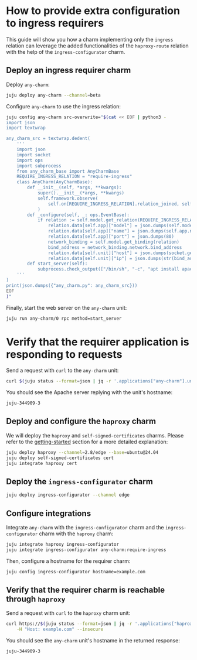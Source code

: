 # How to provide extra configuration to ingress requirers
This guide will show you how a charm implementing only the `ingress` relation can leverage the added functionalities of the `haproxy-route` relation with the help of the `ingress-configurator` charm.

## Deploy an ingress requirer charm
Deploy `any-charm`:
```sh
juju deploy any-charm --channel=beta
```

Configure `any-charm` to use the ingress relation:
```sh
juju config any-charm src-overwrite="$(cat << EOF | python3 -
import json
import textwrap

any_charm_src = textwrap.dedent(
    '''
    import json
    import socket
    import ops
    import subprocess
    from any_charm_base import AnyCharmBase
    REQUIRE_INGRESS_RELATION = "require-ingress"
    class AnyCharm(AnyCharmBase):
        def __init__(self, *args, **kwargs):
            super().__init__(*args, **kwargs)
            self.framework.observe(
                self.on[REQUIRE_INGRESS_RELATION].relation_joined, self._configure
            )
        def _configure(self, _: ops.EventBase):
            if relation := self.model.get_relation(REQUIRE_INGRESS_RELATION):
                relation.data[self.app]["model"] = json.dumps(self.model.name)
                relation.data[self.app]["name"] = json.dumps(self.app.name)
                relation.data[self.app]["port"] = json.dumps(80)
                network_binding = self.model.get_binding(relation)
                bind_address = network_binding.network.bind_address
                relation.data[self.unit]["host"] = json.dumps(socket.getfqdn())
                relation.data[self.unit]["ip"] = json.dumps(str(bind_address))
        def start_server(self):
            subprocess.check_output(["/bin/sh", "-c", "apt install apache2 -y; hostname > /var/www/html/index.html"])
    '''
)
print(json.dumps({"any_charm.py": any_charm_src}))
EOF
)"
```

Finally, start the web server on the `any-charm` unit:
```sh
juju run any-charm/0 rpc method=start_server
```


# Verify that the requirer application is responding to requests
Send a request with `curl` to the `any-charm` unit:
```sh
curl $(juju status --format=json | jq -r '.applications["any-charm"].units["any-charm/0"]."public-address"')
```

You should see the Apache server replying with the unit's hostname:
```sh
juju-344909-3
```

## Deploy and configure the `haproxy` charm
We will deploy the `haproxy` and `self-signed-certificates` charms. Please refer to the [getting-started](../getting-started.md) section for a more detailed explanation:
```sh
juju deploy haproxy --channel=2.8/edge --base=ubuntu@24.04
juju deploy self-signed-certificates cert
juju integrate haproxy cert
```

## Deploy the `ingress-configurator` charm
```sh
juju deploy ingress-configurator --channel edge
```

## Configure integrations
Integrate `any-charm` with the `ingress-configurator` charm and the `ingress-configurator` charm with the `haproxy` charm:
```sh
juju integrate haproxy ingress-configurator
juju integrate ingress-configurator any-charm:require-ingress
```

Then, configure a hostname for the requirer charm:
```sh
juju config ingress-configurator hostname=example.com
```

## Verify that the requirer charm is reachable through `haproxy`
Send a request with `curl` to the `haproxy` charm unit:
```sh
curl https://$(juju status --format=json | jq -r '.applications["haproxy"].units["haproxy/0"]."public-address"') \
    -H "Host: example.com" --insecure
```

You should see the `any-charm` unit's hostname in the returned response:
```sh
juju-344909-3
```
